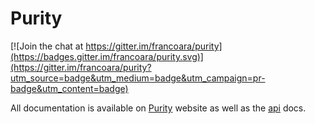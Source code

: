 # Purity

[![Join the chat at https://gitter.im/francoara/purity](https://badges.gitter.im/francoara/purity.svg)](https://gitter.im/francoara/purity?utm_source=badge&utm_medium=badge&utm_campaign=pr-badge&utm_content=badge)

All documentation is available on [Purity](http://francoara.github.io/purity/) website as well as the [api](http://francoara.github.io/purity/api) docs.
